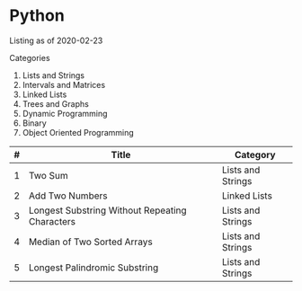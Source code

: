 # Python

Listing as of 2020-02-23

Categories
1. Lists and Strings
2. Intervals and Matrices
3. Linked Lists
4. Trees and Graphs
5. Dynamic Programming
6. Binary
7. Object Oriented Programming

| # | Title | Category |
|---| ----- | -------- |
| 1 | Two Sum | Lists and Strings
| 2 | Add Two Numbers | Linked Lists |
| 3 | Longest Substring Without Repeating Characters | Lists and Strings |
| 4 | Median of Two Sorted Arrays | Lists and Strings |
| 5 | Longest Palindromic Substring | Lists and Strings |
